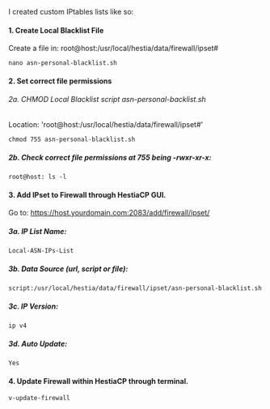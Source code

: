 I created custom IPtables lists like so:

#### 1. Create Local Blacklist File

Create a file in: root@host:/usr/local/hestia/data/firewall/ipset#

	nano asn-personal-blacklist.sh
    
#### 2. Set correct file permissions

###### 2a. CHMOD Local Blacklist script asn-personal-backlist.sh

Location: 'root@host:/usr/local/hestia/data/firewall/ipset#'
	
 	chmod 755 asn-personal-blacklist.sh

##### 2b. Check correct file permissions at 755 being -rwxr-xr-x: 
		
	root@host: ls -l

#### 3. Add IPset to Firewall through HestiaCP GUI.

Go to: https://host.yourdomain.com:2083/add/firewall/ipset/

##### 3a. IP List Name: 
	Local-ASN-IPs-List
##### 3b. Data Source (url, script or file): 
	script:/usr/local/hestia/data/firewall/ipset/asn-personal-blacklist.sh
##### 3c. IP Version:
	ip v4 
##### 3d. Auto Update:
	Yes

#### 4. Update Firewall within HestiaCP through terminal.

	v-update-firewall

